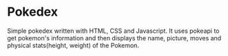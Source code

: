 # Pokedex
Simple pokedex written with HTML, CSS and Javascript. It uses pokeapi to get pokemon's information and then displays the name, picture, moves and physical stats(height, weight) of the Pokemon.
